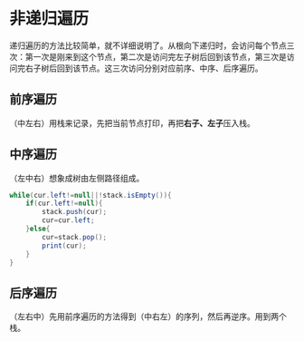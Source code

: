 # 非递归遍历

递归遍历的方法比较简单，就不详细说明了。从根向下递归时，会访问每个节点三次：第一次是刚来到这个节点，第二次是访问完左子树后回到该节点，第三次是访问完右子树后回到该节点。这三次访问分别对应前序、中序、后序遍历。

## 前序遍历

（中左右）用栈来记录，先把当前节点打印，再把**右子、左子**压入栈。

## 中序遍历

（左中右）想象成树由左侧路径组成。

```java
while(cur.left!=null||!stack.isEmpty()){
    if(cur.left!=null){
        stack.push(cur);
        cur=cur.left;
    }else{
        cur=stack.pop();    
        print(cur);
    }
}
```

## 后序遍历

（左右中）先用前序遍历的方法得到（中右左）的序列，然后再逆序。用到两个栈。

```java

```



